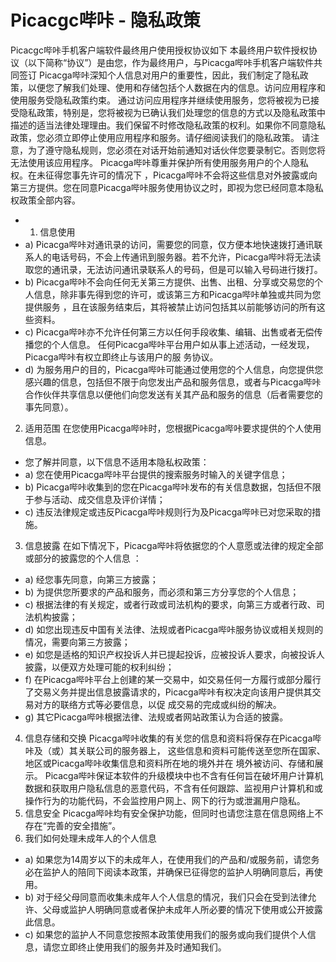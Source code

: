 # Picacgc哔咔 - 隐私政策
Picacgc哔咔手机客户端软件最终用户使用授权协议如下
本最终用户软件授权协议（以下简称“协议”）是由您，作为最终用户，与Picacga哔咔手机客户端软件共同签订
Picacga哔咔深知个人信息对用户的重要性，因此，我们制定了隐私政策，以便您了解我们处理、使用和存储包括个人数据在内的信息。访问应用程序和使用服务受隐私政策约束。
通过访问应用程序并继续使用服务，您将被视为已接受隐私政策，特别是，您将被视为已确认我们处理您的信息的方式以及隐私政策中描述的适当法律处理理由。我们保留不时修改隐私政策的权利。如果你不同意隐私政策，您必须立即停止使用应用程序和服务。请仔细阅读我们的隐私政策。
请注意，为了遵守隐私规则，您必须在对话开始前通知对话伙伴您要录制它。否则您将无法使用该应用程序。
Picacga哔咔尊重并保护所有使用服务用户的个人隐私权。在未征得您事先许可的情况下 ，Picacga哔咔不会将这些信息对外披露或向第三方提供。您在同意Picacga哔咔服务使用协议之时，即视为您已经同意本隐私权政策全部内容。
- 1. 信息使用
- a) Picacga哔咔对通讯录的访问，需要您的同意，仅方便本地快速拨打通讯联系人的电话号码，不会上传通讯到服务器。若不允许，Picacga哔咔将无法读取您的通讯录，无法访问通讯录联系人的号码，但是可以输入号码进行拨打。
- b) Picacga哔咔不会向任何无关第三方提供、出售、出租、分享或交易您的个人信息，除非事先得到您的许可，或该第三方和Picacga哔咔单独或共同为您提供服务 ，且在该服务结束后，其将被禁止访问包括其以前能够访问的所有这些资料。
- c) Picacga哔咔亦不允许任何第三方以任何手段收集、编辑、出售或者无偿传播您的个人信息。 任何Picacga哔咔平台用户如从事上述活动，一经发现，Picacga哔咔有权立即终止与该用户的服 务协议。
- d) 为服务用户的目的，Picacga哔咔可能通过使用您的个人信息，向您提供您感兴趣的信息，包括但不限于向您发出产品和服务信息，或者与Picacga哔咔合作伙伴共享信息以便他们向您发送有关其产品和服务的信息（后者需要您的事先同意）。
2. 适用范围
在您使用Picacga哔咔时，您根据Picacga哔咔要求提供的个人使用信息。
- 您了解并同意，以下信息不适用本隐私权政策：
- a) 您在使用Picacga哔咔平台提供的搜索服务时输入的关键字信息；
- b) Picacga哔咔收集到的您在Picacga哔咔发布的有关信息数据，包括但不限于参与活动、成交信息及评价详情；
- c) 违反法律规定或违反Picacga哔咔规则行为及Picacga哔咔已对您采取的措施。
3. 信息披露 在如下情况下，Picacga哔咔将依据您的个人意愿或法律的规定全部或部分的披露您的个人信息 ：
- a) 经您事先同意，向第三方披露；
- b) 为提供您所要求的产品和服务，而必须和第三方分享您的个人信息；
- c) 根据法律的有关规定，或者行政或司法机构的要求，向第三方或者行政、司法机构披露；
- d) 如您出现违反中国有关法律、法规或者Picacga哔咔服务协议或相关规则的情况，需要向第三方披露；
- e) 如您是适格的知识产权投诉人并已提起投诉，应被投诉人要求，向被投诉人披露，以便双方处理可能的权利纠纷；
- f) 在Picacga哔咔平台上创建的某一交易中，如交易任何一方履行或部分履行了交易义务并提出信息披露请求的，Picacga哔咔有权决定向该用户提供其交易对方的联络方式等必要信息，以促 成交易的完成或纠纷的解决。
- g) 其它Picacga哔咔根据法律、法规或者网站政策认为合适的披露。
4. 信息存储和交换 Picacga哔咔收集的有关您的信息和资料将保存在Picacga哔咔及（或）其关联公司的服务器上， 这些信息和资料可能传送至您所在国家、地区或Picacga哔咔收集信息和资料所在地的境外并在 境外被访问、存储和展示。
Picacga哔咔保证本软件的升级模块中也不含有任何旨在破坏用户计算机数据和获取用户隐私信息的恶意代码，不含有任何跟踪、监视用户计算机和或操作行为的功能代码，不会监控用户网上、网下的行为或泄漏用户隐私。
5. 信息安全
Picacga哔咔均有安全保护功能，但同时也请您注意在信息网络上不存在“完善的安全措施”。
6. 我们如何处理未成年人的个人信息
- a) 如果您为14周岁以下的未成年人，在使用我们的产品和/或服务前，请您务必在监护人的陪同下阅读本政策，并确保已征得您的监护人明确同意后，再使用。
- b) 对于经父母同意而收集未成年人个人信息的情况，我们只会在受到法律允许、父母或监护人明确同意或者保护未成年人所必要的情况下使用或公开披露此信息。
- c) 如果您的监护人不同意您按照本政策使用我们的服务或向我们提供个人信息，请您立即终止使用我们的服务并及时通知我们。
